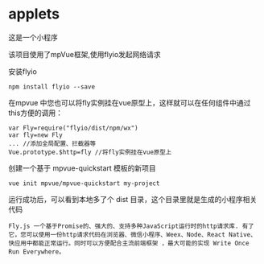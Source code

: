 # applets
这是一个小程序

该项目使用了mpVue框架,使用flyio发起网络请求

安装flyio
```
npm install flyio --save
```

在mpvue 中您也可以将fly实例挂在vue原型上，这样就可以在任何组件中通过this方便的调用：
```
var Fly=require("flyio/dist/npm/wx") 
var fly=new Fly
... //添加全局配置、拦截器等
Vue.prototype.$http=fly //将fly实例挂在vue原型上
```

创建一个基于 mpvue-quickstart 模板的新项目
```
vue init mpvue/mpvue-quickstart my-project
```
运行成功后，可以看到本地多了个 dist 目录，这个目录里就是生成的小程序相关代码

```Fly.js 一个基于Promise的、强大的、支持多种JavaScript运行时的http请求库. 有了它，您可以使用一份http请求代码在浏览器、微信小程序、Weex、Node、React Native、快应用中都能正常运行。同时可以方便配合主流前端框架 ，最大可能的实现 Write Once Run Everywhere。```

